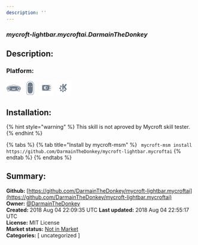 ```yaml
---
description: ''
---
```


### _mycroft-lightbar.mycroftai.DarmainTheDonkey_  
## Description:  
  
  
  
### Platform:  
 ![Mark I](../.gitbook/assets/mark-1-icon.png)  ![Mark II](../.gitbook/assets/mark-2-icon.png)  ![Picroft](../.gitbook/assets/picroft-icon.png)  ![plasmoid](../.gitbook/assets/kde.png)   
## Installation:  
{% hint style="warning" %}
This skill is not aproved by Mycroft skill tester.
{% endhint %}
    
{% tabs %}
{% tab title="Install by mycroft-msm" %}
``` mycroft-msm install https://github.com/DarmainTheDonkey/mycroft-lightbar.mycroftai```
{% endtab %}
  {% endtabs %}
    
## Summary:  
**Github:** [https://github.com/DarmainTheDonkey/mycroft-lightbar.mycroftai](https://github.com/DarmainTheDonkey/mycroft-lightbar.mycroftai)  
**Owner:** [@DarmainTheDonkey](https://github.com/DarmainTheDonkey)  
**Created:** 2018 Aug 04 22:09:35 UTC  **Last updated:** 2018 Aug 04 22:55:17 UTC  
**License:** MIT License  
**Market status:** [Not in Market](https://market.mycroft.ai/skill/)  
**Categories:** [ uncategorized ]   
